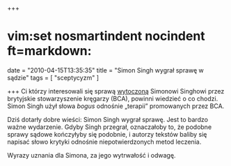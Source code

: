 +++
# vim:set nosmartindent nocindent ft=markdown:
date = "2010-04-15T13:35:35"
title = "Simon Singh wygrał sprawę w sądzie"
tags = [ "sceptycyzm" ]

+++
Ci którzy interesowali się sprawą
[wytoczoną](/2009/10/05/tam-london/) Simonowi
Singhowi przez brytyjskie stowarzyszenie kręgarzy (BCA), powinni wiedzieć o co
chodzi. Simon Singh użył słowa _bogus_ odnośnie „terapii” promowanych przez
BCA.

<!--more-->

Dziś dotarły dobre wieści: Simon Singh wygrał sprawę. Jest to bardzo ważne
wydarzenie. Gdyby Singh przegrał, oznaczałoby to, że podobne sprawy sądowe
kończyłyby się podobnie, i autorzy tekstów baliby się napisać słowo krytyki
odnośnie niepotwierdzonych metod leczenia.

Wyrazy uznania dla Simona, za jego wytrwałość i odwagę.

